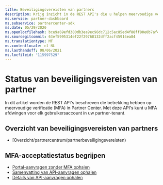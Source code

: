 ```yaml
---
title: Beveiligingsvereisten van partners
description: Krijg inzicht in de REST API's die u helpen meervoudige verificatie af te dwingen voor uw partner-tenant.
ms.service: partner-dashboard
ms.subservice: partnercenter-sdk
ms.date: 05/29/2020
ms.openlocfilehash: bce9a69efd380db3ea9ec96dc712c5ac85ed4f88ff80e0b7af45b333e2ebc2b2
ms.sourcegitcommit: 63ef5995314ef22f29768132dff2acf45914ea84
ms.translationtype: MT
ms.contentlocale: nl-NL
ms.lasthandoff: 08/06/2021
ms.locfileid: "115997529"
---
```

# <a name="partner-security-requirements-status"></a>Status van beveiligingsvereisten van partner

In dit artikel worden de REST API's beschreven die betrekking hebben op meervoudige verificatie (MFA) in Partner Center. Met deze API's kunt u MFA afdwingen voor elk gebruikersaccount in uw partner-tenant. 

## <a name="partner-security-requirements-overview"></a>Overzicht van beveiligingsvereisten van partners

- [Overzicht/partnercentrum/partnerbeveiligingsvereisten)

## <a name="understand-mfa-adoption-status"></a>MFA-acceptatiestatus begrijpen

- [Portal-aanvragen zonder MFA ophalen](get-portal-requests-without-mfa.md)
- [Samenvatting van API-aanvragen ophalen](get-api-request-summary.md)
- [Details van API-aanvragen ophalen](get-api-request-details.md)
